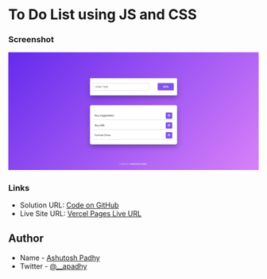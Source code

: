 # To Do List using JS and CSS

### Screenshot

![screenshot](screenshot.png)

### Links

- Solution URL: [Code on GitHub](https://github.com/a-padhy/To-Do-List)
- Live Site URL: [Vercel Pages Live URL](https://ap-mytodolist.vercel.app/)

## Author

- Name - [Ashutosh Padhy](https://ashutoshpadhy.vercel.app/)
- Twitter - [@__apadhy](https://www.twitter.com/__apadhy)
